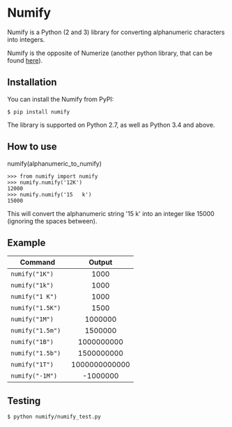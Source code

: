 # Numify

Numify is a Python (2 and 3) library for converting alphanumeric characters into
integers.

Numify is the opposite of Numerize (another python library, that can be found
[here](https://github.com/davidsa03/numerize)).

## Installation

You can install the Numify from PyPI:

`$ pip install numify`

The library is supported on Python 2.7, as well as Python 3.4 and above.

## How to use

numify(alphanumeric_to_numify)

```
>>> from numify import numify
>>> numify.numify('12K')
12000
>>> numify.numify('15   k')
15000
```

This will convert the alphanumeric string '15 k' into an integer like 15000
(ignoring the spaces between).

## Example

| Command           |    Output     |
| ----------------- | :-----------: |
| `numify("1K") `   |     1000      |
| `numify("1k") `   |     1000      |
| `numify("1 K") `  |     1000      |
| `numify("1.5K") ` |     1500      |
| `numify("1M") `   |    1000000    |
| `numify("1.5m") ` |    1500000    |
| `numify("1B") `   |  1000000000   |
| `numify("1.5b") ` |  1500000000   |
| `numify("1T") `   | 1000000000000 |
| `numify("-1M") `  |   -1000000    |

## Testing

`$ python numify/numify_test.py`
